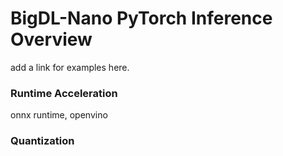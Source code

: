# BigDL-Nano PyTorch Inference Overview

add a link for examples here.

###  Runtime Acceleration
onnx runtime, openvino

### Quantization